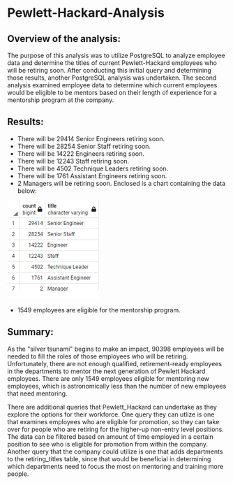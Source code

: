# Pewlett-Hackard-Analysis

## Overview of the analysis: 
   
   The purpose of this analysis was to utilize PostgreSQL to analyze employee data and determine the titles of current Pewlett-Hackard employees who will be retiring soon. After conducting this initial query and determining those results, another PostgreSQL analysis was undertaken. The second analysis examined employee data to determine which current employees would be eligible to be mentors based on their length of experience for a mentorship program at the company.

## Results: 
 
* There will be 29414 Senior Engineers retiring soon.
* There will be 28254 Senior Staff retiring soon.
* There will be 14222 Engineers retiring soon.
* There will be 12243 Staff retiring soon.
* There will be 4502	Technique Leaders retiring soon.
* There will be 1761	Assistant Engineers retiring soon.
* 2 Managers will be retiring soon. 
Enclosed is a chart containing the data below:

![retiring titles](Data/retiring_titles.png)


* 1549 employees are eligible for the mentorship program.

## Summary:
  
  As the "silver tsunami" begins to make an impact, 90398 employees will be needed to fill the roles of those employees who will be retiring. 
Unfortunately, there are not enough qualified, retirement-ready employees in the departments to mentor the next generation of Pewlett Hackard employees. There are only 1549 employees eligible for mentoring new employees, which is astronomically less than the number of new employees that need mentoring.

   There are additional queries that Pewlett_Hackard can undertake as they explore the options for their workforce. One query they can utlize is one that examines employees who are eligible for promotion, so they can take over for people who are retiring for the higher-up non-entry level positions. The data can be filtered based on amount of time employed in a certain position to see who is eligible for promotion from within the company. Another query that the company could utilize is one that adds departments to the retiring_titles table, since that would be beneficial in determining which departments need to focus the most on mentoring and training more people.   
